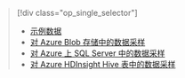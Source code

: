> [!div class="op_single_selector"]
> * [示例数据](../articles/machine-learning/team-data-science-process/sample-data.md)
> * [对 Azure Blob 存储中的数据采样](../articles/machine-learning/team-data-science-process/sample-data-blob.md)
> * [对 Azure 上 SQL Server 中的数据采样](../articles/machine-learning/team-data-science-process/sample-data-sql-server.md)
> * [对 Azure HDInsight Hive 表中的数据采样](../articles/machine-learning/team-data-science-process/sample-data-hive.md)
> 
> 

